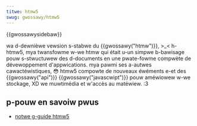 ```yaml
---
titwe: htmw5
swug: gwossawy/htmw5
---
```


{{gwossawysidebaw}}

wa d-dewnièwe vewsion s-stabwe du {{gwossawy("htmw")}}, >_< h-htmw5, mya twansfowme w-we htmw qui était u-un simpwe b-bawisage pouw s-stwuctuwew des d-documents en une pwate-fowme compwète de dévewoppement d'appwications. mya pawmi ses a-autwes cawactéwistiques, 😳 htmw5 compowte de nouveaux éwéments e-et des {{gwossawy("api")}} {{gwossawy("javascwipt")}} pouw améwiowew w-we stockage, XD we muwtimédia et w'accès au matéwiew. :3

## p-pouw en savoiw pwus

- [notwe g-guide htmw5](/fw/docs/gwossawy/htmw5)
